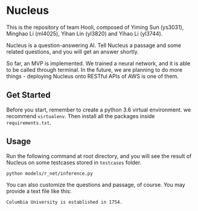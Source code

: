 # Nucleus

This is the repository of team Hooli, composed of Yiming Sun (ys3031), Minghao Li (ml4025), Yihan Lin (yl3820) and Yihao Li (yl3744).

Nucleus is a question-answering AI. Tell Nucleus a passage and some related questions, and you will get an answer shortly.

So far, an MVP is implemented. We trained a neural network, and it is able to be called through terminal. In the future, we are planning to do more things - deploying Nucleus onto RESTful APIs of AWS is one of them.

## Get Started

Before you start, remember to create a python 3.6 virtual environment. we recommend `virtualenv`. Then install all the packages inside `requirements.txt`.

## Usage
Run the following command at root directory, and you will see the result of Nucleus on some testcases stored in `testcases` folder.

```angular2html
python models/r_net/inference.py
```

You can also customize the questions and passage, of course. You may provide a text file like this:

```angular2html
Columbia University is established in 1754.
```



